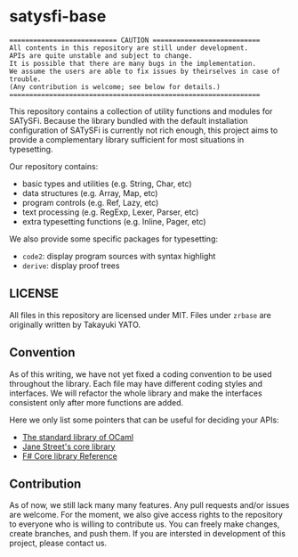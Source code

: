 # satysfi-base

    =========================== CAUTION ===========================
    All contents in this repository are still under development.
    APIs are quite unstable and subject to change.
    It is possible that there are many bugs in the implementation.
    We assume the users are able to fix issues by theirselves in case of trouble.
    (Any contribution is welcome; see below for details.)
    ===============================================================

This repository contains a collection of utility functions and modules for SATySFi.
Because the library bundled with the default installation configuration of SATySFi is currently not rich enough, this project aims to provide a complementary library sufficient for most situations in typesetting.

Our repository contains:

- basic types and utilities (e.g. String, Char, etc)
- data structures (e.g. Array, Map, etc)
- program controls (e.g. Ref, Lazy, etc)
- text processing (e.g. RegExp, Lexer, Parser, etc)
- extra typesetting functions (e.g. Inline, Pager, etc)

We also provide some specific packages for typesetting:

- `code2`: display program sources with syntax highlight
- `derive`: display proof trees

## LICENSE

All files in this repository are licensed under MIT.
Files under `zrbase` are originally written by Takayuki YATO.

## Convention

As of this writing, we have not yet fixed a coding convention to be used throughout the library.
Each file may have different coding styles and interfaces.
We will refactor the whole library and make the interfaces consistent only after more functions are added.

Here we only list some pointers that can be useful for deciding your APIs:

- [The standard library of OCaml](https://caml.inria.fr/pub/docs/manual-ocaml/libref/index.html)
- [Jane Street's core library](https://opensource.janestreet.com/core/)
- [F# Core library Reference](https://msdn.microsoft.com/en-us/visualfsharpdocs/conceptual/fsharp-core-library-reference)

## Contribution

As of now, we still lack many many features.
Any pull requests and/or issues are welcome.
For the moment, we also give access rights to the repository to everyone who is willing to contribute us.
You can freely make changes, create branches, and push them.
If you are intersted in development of this project, please contact us.
